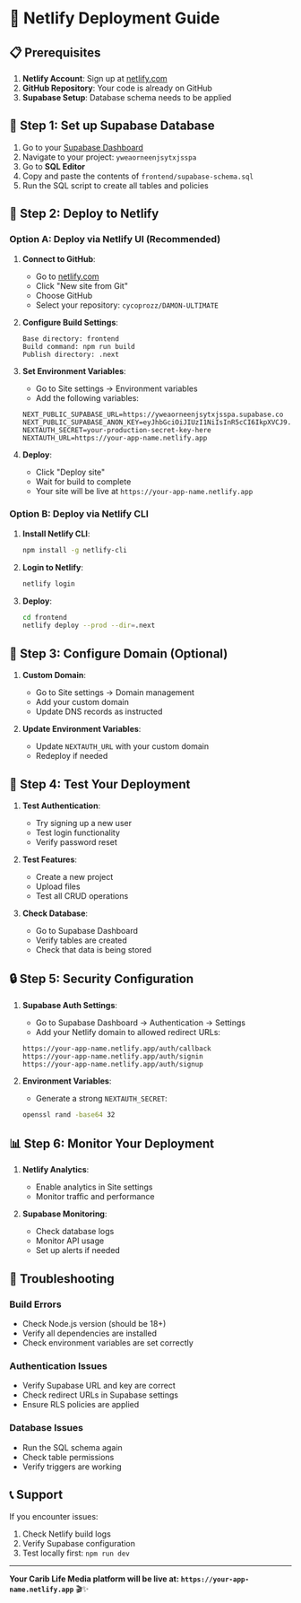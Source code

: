 # 🚀 Netlify Deployment Guide

## 📋 Prerequisites

1. **Netlify Account**: Sign up at [netlify.com](https://netlify.com)
2. **GitHub Repository**: Your code is already on GitHub
3. **Supabase Setup**: Database schema needs to be applied

## 🔧 Step 1: Set up Supabase Database

1. Go to your [Supabase Dashboard](https://supabase.com/dashboard)
2. Navigate to your project: `yweaorneenjsytxjsspa`
3. Go to **SQL Editor**
4. Copy and paste the contents of `frontend/supabase-schema.sql`
5. Run the SQL script to create all tables and policies

## 🚀 Step 2: Deploy to Netlify

### Option A: Deploy via Netlify UI (Recommended)

1. **Connect to GitHub**:
   - Go to [netlify.com](https://netlify.com)
   - Click "New site from Git"
   - Choose GitHub
   - Select your repository: `cycoprozz/DAMON-ULTIMATE`

2. **Configure Build Settings**:
   ```
   Base directory: frontend
   Build command: npm run build
   Publish directory: .next
   ```

3. **Set Environment Variables**:
   - Go to Site settings → Environment variables
   - Add the following variables:
   ```
   NEXT_PUBLIC_SUPABASE_URL=https://yweaorneenjsytxjsspa.supabase.co
   NEXT_PUBLIC_SUPABASE_ANON_KEY=eyJhbGciOiJIUzI1NiIsInR5cCI6IkpXVCJ9.eyJpc3MiOiJzdXBhYmFzZSIsInJlZiI6Inl3ZWFvcm5lZW5qc3l0eGpzc3BhIiwicm9sZSI6ImFub24iLCJpYXQiOjE3NTQxNzI0NzQsImV4cCI6MjA2OTc0ODQ3NH0.7KB_KBWTOePmECrzVOz9TaukjHEkoJ1_A_ldC2ZeJe0
   NEXTAUTH_SECRET=your-production-secret-key-here
   NEXTAUTH_URL=https://your-app-name.netlify.app
   ```

4. **Deploy**:
   - Click "Deploy site"
   - Wait for build to complete
   - Your site will be live at `https://your-app-name.netlify.app`

### Option B: Deploy via Netlify CLI

1. **Install Netlify CLI**:
   ```bash
   npm install -g netlify-cli
   ```

2. **Login to Netlify**:
   ```bash
   netlify login
   ```

3. **Deploy**:
   ```bash
   cd frontend
   netlify deploy --prod --dir=.next
   ```

## 🔧 Step 3: Configure Domain (Optional)

1. **Custom Domain**:
   - Go to Site settings → Domain management
   - Add your custom domain
   - Update DNS records as instructed

2. **Update Environment Variables**:
   - Update `NEXTAUTH_URL` with your custom domain
   - Redeploy if needed

## 🧪 Step 4: Test Your Deployment

1. **Test Authentication**:
   - Try signing up a new user
   - Test login functionality
   - Verify password reset

2. **Test Features**:
   - Create a new project
   - Upload files
   - Test all CRUD operations

3. **Check Database**:
   - Go to Supabase Dashboard
   - Verify tables are created
   - Check that data is being stored

## 🔒 Step 5: Security Configuration

1. **Supabase Auth Settings**:
   - Go to Supabase Dashboard → Authentication → Settings
   - Add your Netlify domain to allowed redirect URLs:
   ```
   https://your-app-name.netlify.app/auth/callback
   https://your-app-name.netlify.app/auth/signin
   https://your-app-name.netlify.app/auth/signup
   ```

2. **Environment Variables**:
   - Generate a strong `NEXTAUTH_SECRET`:
   ```bash
   openssl rand -base64 32
   ```

## 📊 Step 6: Monitor Your Deployment

1. **Netlify Analytics**:
   - Enable analytics in Site settings
   - Monitor traffic and performance

2. **Supabase Monitoring**:
   - Check database logs
   - Monitor API usage
   - Set up alerts if needed

## 🚨 Troubleshooting

### Build Errors
- Check Node.js version (should be 18+)
- Verify all dependencies are installed
- Check environment variables are set correctly

### Authentication Issues
- Verify Supabase URL and key are correct
- Check redirect URLs in Supabase settings
- Ensure RLS policies are applied

### Database Issues
- Run the SQL schema again
- Check table permissions
- Verify triggers are working

## 📞 Support

If you encounter issues:
1. Check Netlify build logs
2. Verify Supabase configuration
3. Test locally first: `npm run dev`

---

**Your Carib Life Media platform will be live at: `https://your-app-name.netlify.app`** 🎬✨ 